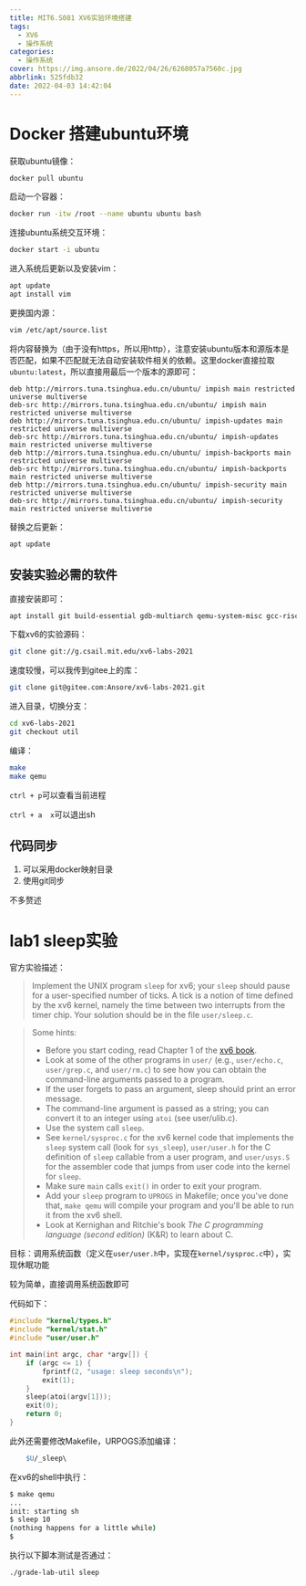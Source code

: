 ```yaml
---
title: MIT6.S081 XV6实验环境搭建
tags:
  - XV6
  - 操作系统
categories:
  - 操作系统
cover: https://img.ansore.de/2022/04/26/6268057a7560c.jpg
abbrlink: 525fdb32
date: 2022-04-03 14:42:04
---
```


# Docker 搭建ubuntu环境

获取ubuntu镜像：

```bash
docker pull ubuntu
```

启动一个容器：

```bash
docker run -itw /root --name ubuntu ubuntu bash
```

连接ubuntu系统交互环境：

```bash
docker start -i ubuntu
```

进入系统后更新以及安装vim：

```bash
apt update
apt install vim
```

更换国内源：

```bash
vim /etc/apt/source.list
```

将内容替换为（由于没有https，所以用http），注意安装ubuntu版本和源版本是否匹配，如果不匹配就无法自动安装软件相关的依赖。这里docker直接拉取`ubuntu:latest`，所以直接用最后一个版本的源即可：

```
deb http://mirrors.tuna.tsinghua.edu.cn/ubuntu/ impish main restricted universe multiverse
deb-src http://mirrors.tuna.tsinghua.edu.cn/ubuntu/ impish main restricted universe multiverse
deb http://mirrors.tuna.tsinghua.edu.cn/ubuntu/ impish-updates main restricted universe multiverse
deb-src http://mirrors.tuna.tsinghua.edu.cn/ubuntu/ impish-updates main restricted universe multiverse
deb http://mirrors.tuna.tsinghua.edu.cn/ubuntu/ impish-backports main restricted universe multiverse
deb-src http://mirrors.tuna.tsinghua.edu.cn/ubuntu/ impish-backports main restricted universe multiverse
deb http://mirrors.tuna.tsinghua.edu.cn/ubuntu/ impish-security main restricted universe multiverse
deb-src http://mirrors.tuna.tsinghua.edu.cn/ubuntu/ impish-security main restricted universe multiverse
```

替换之后更新：

```bash
apt update
```

## 安装实验必需的软件

直接安装即可：

```bash
apt install git build-essential gdb-multiarch qemu-system-misc gcc-riscv64-linux-gnu binutils-riscv64-linux-gnu 
```

下载xv6的实验源码：

```bash
git clone git://g.csail.mit.edu/xv6-labs-2021
```

速度较慢，可以我传到gitee上的库：

```bash
git clone git@gitee.com:Ansore/xv6-labs-2021.git
```

进入目录，切换分支：

```bash
cd xv6-labs-2021
git checkout util
```

编译：

```bash
make
make qemu
```

`ctrl + p`可以查看当前进程

`ctrl + a  x`可以退出sh

## 代码同步

1. 可以采用docker映射目录
2. 使用git同步

不多赘述

# lab1 sleep实验

官方实验描述：

> Implement the UNIX program `sleep` for xv6; your `sleep` should pause for a user-specified number of ticks. A tick is a notion of time defined by the xv6 kernel, namely the time between two interrupts from the timer chip. Your solution should be in the file `user/sleep.c`.

> Some hints:
>
> - Before you start coding, read Chapter 1 of the [xv6 book](https://pdos.csail.mit.edu/6.S081/2021/xv6/book-riscv-rev2.pdf).
> - Look at some of the other programs in `user/` (e.g., `user/echo.c`, `user/grep.c`, and `user/rm.c`) to see how you can obtain the command-line arguments passed to a program.
> - If the user forgets to pass an argument, sleep should print an error message.
> - The command-line argument is passed as a string; you can convert it to an integer using `atoi` (see user/ulib.c).
> - Use the system call `sleep`.
> - See `kernel/sysproc.c` for the xv6 kernel code that implements the `sleep` system call (look for `sys_sleep`), `user/user.h` for the C definition of `sleep` callable from a user program, and `user/usys.S` for the assembler code that jumps from user code into the kernel for `sleep`.
> - Make sure `main` calls `exit()` in order to exit your program.
> - Add your `sleep` program to `UPROGS` in Makefile; once you've done that, `make qemu` will compile your program and you'll be able to run it from the xv6 shell.
> - Look at Kernighan and Ritchie's book *The C programming language (second edition)* (K&R) to learn about C.

目标：调用系统函数（定义在`user/user.h`中，实现在`kernel/sysproc.c`中），实现休眠功能

较为简单，直接调用系统函数即可

代码如下：

```c
#include "kernel/types.h"
#include "kernel/stat.h"
#include "user/user.h"

int main(int argc, char *argv[]) {
    if (argc <= 1) {
        fprintf(2, "usage: sleep seconds\n");
        exit(1);
    }
    sleep(atoi(argv[1]));
    exit(0);
    return 0;
}
```

此外还需要修改Makefile，URPOGS添加编译：

```makefile
	$U/_sleep\
```

在xv6的shell中执行：

```bash
$ make qemu
...
init: starting sh
$ sleep 10
(nothing happens for a little while)
$
```

执行以下脚本测试是否通过：

```bash
./grade-lab-util sleep
```

